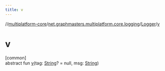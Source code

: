 ```yaml
---
title: v
---
```

//[multiplatform-core](../../../index.html)/[net.graphmasters.multiplatform.core.logging](../index.html)/[Logger](index.html)/[v](v.html)



# v



[common]\
abstract fun [v](v.html)(tag: [String](https://kotlinlang.org/api/latest/jvm/stdlib/kotlin/-string/index.html)? = null, msg: [String](https://kotlinlang.org/api/latest/jvm/stdlib/kotlin/-string/index.html))




